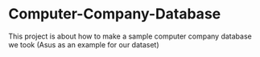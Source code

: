 # Computer-Company-Database
This project is about how to make a sample computer company database we took (Asus as an example for our dataset)
